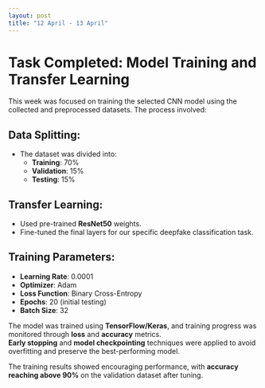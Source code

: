 ```yaml
---
layout: post
title: "12 April - 13 April"
---
```

# Task Completed: Model Training and Transfer Learning

This week was focused on training the selected CNN model using the collected and preprocessed datasets. The process involved:

## Data Splitting:
- The dataset was divided into:
  - **Training**: 70%
  - **Validation**: 15%
  - **Testing**: 15%

## Transfer Learning:
- Used pre-trained **ResNet50** weights.
- Fine-tuned the final layers for our specific deepfake classification task.

## Training Parameters:
- **Learning Rate**: 0.0001  
- **Optimizer**: Adam  
- **Loss Function**: Binary Cross-Entropy  
- **Epochs**: 20 (initial testing)  
- **Batch Size**: 32  

The model was trained using **TensorFlow/Keras**, and training progress was monitored through **loss** and **accuracy** metrics.  
**Early stopping** and **model checkpointing** techniques were applied to avoid overfitting and preserve the best-performing model.

The training results showed encouraging performance, with **accuracy reaching above 90%** on the validation dataset after tuning.

